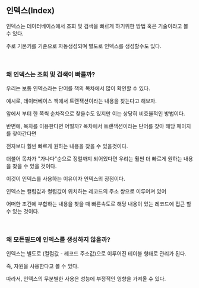 ## 인덱스(Index)

인덱스는 데이터베이스에서 조회 및 검색을 빠르게 하기위한 방법 혹은 기술이라고 볼 수 있다.

주로 기본키를 기준으로 자동생성되며 별도로 인덱스를 생성할수도 있다.

<br>

### 왜 인덱스는 조회 및 검색이 빠를까?

우리는 보통 인덱스라는 단어를 책의 목차에서 많이 확인할 수 있다.

예시로, 데이터베이스 책에서 트랜잭션이라는 내용을 찾는다고 해보자.

앞에서 부터 한 쪽씩 순차적으로 찾을수도 있지만 이는 상당히 비효율적인 방법이다.

반면에, 목차를 이용한다면 어떨까? 목차에서 트랜잭션이라는 단어를 찾아 해당 페이지를 찾아간다면

전자보다 훨씬 빠르게 원하는 내용을 찾을 수 있을것이다.

더불어 목차가 "가나다"순으로 정렬까지 되어있다면 우리는 훨씬 더 빠르게 원하는 내용을 찾을 수 있을 것이다.

이것이 인덱스를 사용하는 이유이자 인덱스의 장점이다.

인덱스는 컬럼값과 컬럼값이 위치하는 레코드의 주소 쌍으로 이루어져 있어 

어떠한 조건에 부합하는 내용을 찾을 때 빠른속도로 해당 내용이 있는 레코드에 접근 할 수 있는 것이다.

<br>

### 왜 모든필드에 인덱스를 생성하지 않을까?

인덱스는 별도로 (컬럼값 - 레코드 주소값)으로 이루어진 테이블 형태로 관리가 된다.

즉, 자원을 사용한다고 볼 수 있다. 

따라서, 인덱스의 무분별한 사용은 성능에 부정적인 영향을 가져올 수 있다.
